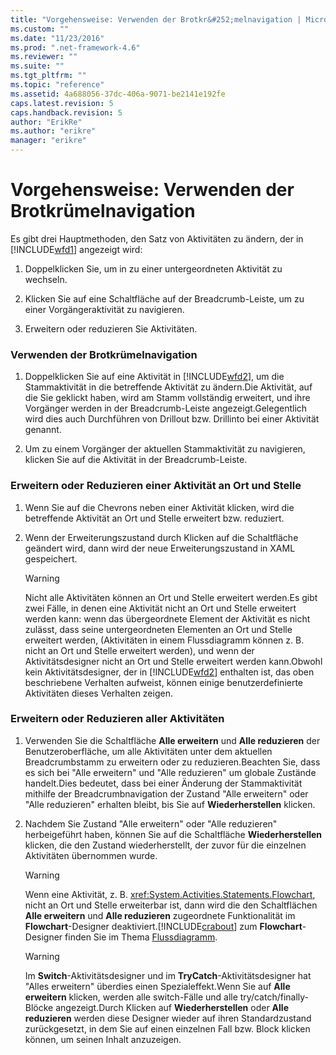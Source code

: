 ```yaml
---
title: "Vorgehensweise: Verwenden der Brotkr&#252;melnavigation | Microsoft Docs"
ms.custom: ""
ms.date: "11/23/2016"
ms.prod: ".net-framework-4.6"
ms.reviewer: ""
ms.suite: ""
ms.tgt_pltfrm: ""
ms.topic: "reference"
ms.assetid: 4a688056-37dc-406a-9071-be2141e192fe
caps.latest.revision: 5
caps.handback.revision: 5
author: "ErikRe"
ms.author: "erikre"
manager: "erikre"
---
```

# Vorgehensweise: Verwenden der Brotkr&#252;melnavigation
Es gibt drei Hauptmethoden, den Satz von Aktivitäten zu ändern, der in [!INCLUDE[wfd1](../workflow-designer/includes/wfd1_md.md)] angezeigt wird:  
  
1.  Doppelklicken Sie, um in zu einer untergeordneten Aktivität zu wechseln.  
  
2.  Klicken Sie auf eine Schaltfläche auf der Breadcrumb\-Leiste, um zu einer Vorgängeraktivität zu navigieren.  
  
3.  Erweitern oder reduzieren Sie Aktivitäten.  
  
### Verwenden der Brotkrümelnavigation  
  
1.  Doppelklicken Sie auf eine Aktivität in [!INCLUDE[wfd2](../workflow-designer/includes/wfd2_md.md)], um die Stammaktivität in die betreffende Aktivität zu ändern.Die Aktivität, auf die Sie geklickt haben, wird am Stamm vollständig erweitert, und ihre Vorgänger werden in der Breadcrumb\-Leiste angezeigt.Gelegentlich wird dies auch Durchführen von Drillout bzw. Drillinto bei einer Aktivität genannt.  
  
2.  Um zu einem Vorgänger der aktuellen Stammaktivität zu navigieren, klicken Sie auf die Aktivität in der Breadcrumb\-Leiste.  
  
### Erweitern oder Reduzieren einer Aktivität an Ort und Stelle  
  
1.  Wenn Sie auf die Chevrons neben einer Aktivität klicken, wird die betreffende Aktivität an Ort und Stelle erweitert bzw. reduziert.  
  
2.  Wenn der Erweiterungszustand durch Klicken auf die Schaltfläche geändert wird, dann wird der neue Erweiterungszustand in XAML gespeichert.  
  
    > [!WARNING]
    >  Nicht alle Aktivitäten können an Ort und Stelle erweitert werden.Es gibt zwei Fälle, in denen eine Aktivität nicht an Ort und Stelle erweitert werden kann: wenn das übergeordnete Element der Aktivität es nicht zulässt, dass seine untergeordneten Elementen an Ort und Stelle erweitert werden, \(Aktivitäten in einem Flussdiagramm können z. B. nicht an Ort und Stelle erweitert werden\), und wenn der Aktivitätsdesigner nicht an Ort und Stelle erweitert werden kann.Obwohl kein Aktivitätsdesigner, der in [!INCLUDE[wfd2](../workflow-designer/includes/wfd2_md.md)] enthalten ist, das oben beschriebene Verhalten aufweist, können einige benutzerdefinierte Aktivitäten dieses Verhalten zeigen.  
  
### Erweitern oder Reduzieren aller Aktivitäten  
  
1.  Verwenden Sie die Schaltfläche **Alle erweitern** und  **Alle reduzieren** der Benutzeroberfläche, um alle Aktivitäten unter dem aktuellen Breadcrumbstamm zu erweitern oder zu reduzieren.Beachten Sie, dass es sich bei "Alle erweitern" und "Alle reduzieren" um globale Zustände handelt.Dies bedeutet, dass bei einer Änderung der Stammaktivität mithilfe der Breadcrumbnavigation der Zustand "Alle erweitern" oder "Alle reduzieren" erhalten bleibt, bis Sie auf **Wiederherstellen** klicken.  
  
2.  Nachdem Sie Zustand "Alle erweitern" oder "Alle reduzieren" herbeigeführt haben, können Sie auf die Schaltfläche **Wiederherstellen** klicken, die den Zustand wiederherstellt, der zuvor für die einzelnen Aktivitäten übernommen wurde.  
  
    > [!WARNING]
    >  Wenn eine Aktivität, z. B. <xref:System.Activities.Statements.Flowchart>, nicht an Ort und Stelle erweiterbar ist, dann wird die den Schaltflächen **Alle erweitern** und **Alle reduzieren** zugeordnete Funktionalität im **Flowchart**\-Designer deaktiviert.[!INCLUDE[crabout](../test/includes/crabout_md.md)] zum **Flowchart**\-Designer finden Sie im Thema [Flussdiagramm](../workflow-designer/flowchart-activity-designer.md).  
  
    > [!WARNING]
    >  Im **Switch**\-Aktivitätsdesigner und im **TryCatch**\-Aktivitätsdesigner hat "Alles erweitern" überdies einen Spezialeffekt.Wenn Sie auf **Alle erweitern** klicken, werden alle switch\-Fälle und alle try\/catch\/finally\-Blöcke angezeigt.Durch Klicken auf **Wiederherstellen** oder **Alle reduzieren** werden diese Designer wieder auf ihren Standardzustand zurückgesetzt, in dem Sie auf einen einzelnen Fall bzw. Block klicken können, um seinen Inhalt anzuzeigen.